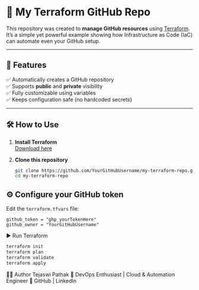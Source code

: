 # 🚀 My Terraform GitHub Repo

This repository was created to **manage GitHub resources** using [Terraform](https://www.terraform.io/).  
It’s a simple yet powerful example showing how Infrastructure as Code (IaC) can automate even your GitHub setup.

---

## 📌 Features
✅ Automatically creates a GitHub repository  
✅ Supports **public** and **private** visibility  
✅ Fully customizable using variables  
✅ Keeps configuration safe (no hardcoded secrets)  

---

## 🛠 How to Use

1. **Install Terraform**  
   [Download here](https://developer.hashicorp.com/terraform/downloads)

2. **Clone this repository**  
   ```bash
   git clone https://github.com/YourGitHubUsername/my-terraform-repo.git
   cd my-terraform-repo
## ⚙️ Configure your GitHub token

Edit the `terraform.tfvars` file:

```hcl
github_token = "ghp_yourTokenHere"
github_owner = "YourGitHubUsername"
```
▶️ Run Terraform

```bash
terraform init
terraform plan
terraform validate
terraform apply
```
👨‍💻 Author
Tejaswi Pathak
💼 DevOps Enthusiast | Cloud & Automation Engineer
🔗 GitHub | LinkedIn
